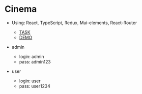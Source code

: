 # Cinema

- Using: React, TypeScript, Redux, Mui-elements, React-Router

  - [TASK](https://docs.google.com/document/d/1pla9n93UVZBqUuaROWWaRPlUFauuGyQw/edit?usp=sharing&ouid=108068028440225916123&rtpof=true&sd=true) 
  - [DEMO](https://taras-zherebetskiy.github.io/SimpleWebApplicationReact/)
- admin
  - login: admin
  - pass: admin123

- user
  - login: user
  - pass: user1234
